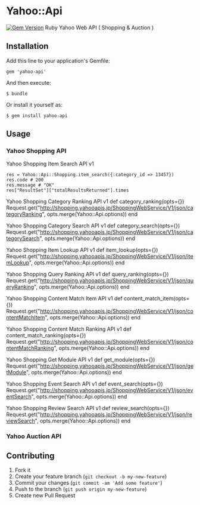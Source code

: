 # Yahoo::Api

[![Gem Version](https://badge.fury.io/rb/yahoo-api.png)](http://badge.fury.io/rb/yahoo-api)
Ruby Yahoo Web API ( Shopping & Auction ) 

## Installation

Add this line to your application's Gemfile:

    gem 'yahoo-api'

And then execute:

    $ bundle

Or install it yourself as:

    $ gem install yahoo-api

## Usage

### Yahoo Shopping API

Yahoo Shopping Item Search API v1

    res = Yahoo::Api::Shopping.item_search({:category_id => 13457})
    res.code # 200
    res.message # "OK"
    res["ResultSet"]["totalResultsReturned"].times 

Yahoo Shopping Category Ranking API v1
    def category_ranking(opts={})
      Request.get("http://shopping.yahooapis.jp/ShoppingWebService/V1/json/categoryRanking", opts.merge(Yahoo::Api.options))
    end

Yahoo Shopping Category Search API v1
    def category_search(opts={})
      Request.get("http://shopping.yahooapis.jp/ShoppingWebService/V1/json/categorySearch", opts.merge(Yahoo::Api.options))
    end

Yahoo Shopping Item Lookup API v1 
    def item_lookup(opts={})
      Request.get("http://shopping.yahooapis.jp/ShoppingWebService/V1/json/itemLookup", opts.merge(Yahoo::Api.options))
    end

Yahoo Shopping Query Ranking API v1
    def query_ranking(opts={})
      Request.get("http://shopping.yahooapis.jp/ShoppingWebService/V1/json/queryRanking", opts.merge(Yahoo::Api.options))
    end

Yahoo Shopping Content Match Item API v1 
    def content_match_item(opts={})
      Request.get("http://shopping.yahooapis.jp/ShoppingWebService/V1/json/contentMatchItem", opts.merge(Yahoo::Api.options))
    end

Yahoo Shopping Content Match Ranking API v1
    def content_match_ranking(opts={})
      Request.get("http://shopping.yahooapis.jp/ShoppingWebService/V1/json/contentMatchRanking", opts.merge(Yahoo::Api.options))
    end

Yahoo Shopping Get Module API v1
    def get_module(opts={})
      Request.get("http://shopping.yahooapis.jp/ShoppingWebService/V1/json/getModule", opts.merge(Yahoo::Api.options))
    end

Yahoo Shopping Event Search API v1
    def event_search(opts={})
      Request.get("http://shopping.yahooapis.jp/ShoppingWebService/V1/json/eventSearch", opts.merge(Yahoo::Api.options))
    end

Yahoo Shopping Review Search API v1
    def review_search(opts={})
      Request.get("http://shopping.yahooapis.jp/ShoppingWebService/V1/json/reviewSearch", opts.merge(Yahoo::Api.options))
    end

### Yahoo Auction API

## Contributing

1. Fork it
2. Create your feature branch (`git checkout -b my-new-feature`)
3. Commit your changes (`git commit -am 'Add some feature'`)
4. Push to the branch (`git push origin my-new-feature`)
5. Create new Pull Request
